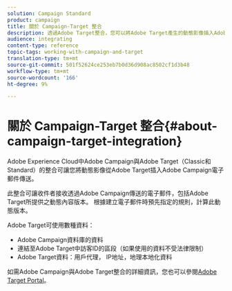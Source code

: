```yaml
---
solution: Campaign Standard
product: campaign
title: 關於 Campaign-Target 整合
description: 透過Adobe Target整合，您可以將Adobe Target產生的動態影像插入Adobe Campaign訊息中。
audience: integrating
content-type: reference
topic-tags: working-with-campaign-and-target
translation-type: tm+mt
source-git-commit: 501f52624ce253eb7b0d36d908ac8502cf1d3b48
workflow-type: tm+mt
source-wordcount: '166'
ht-degree: 9%

---
```



# 關於 Campaign-Target 整合{#about-campaign-target-integration}

Adobe Experience Cloud中Adobe Campaign與Adobe Target（Classic和Standard）的整合可讓您將動態影像從Adobe Target插入Adobe Campaign電子郵件傳送。

此整合可讓收件者接收透過Adobe Campaign傳送的電子郵件，包括Adobe Target所提供之動態內容版本。 根據建立電子郵件時預先指定的規則，計算此動態版本。

Adobe Target可使用數種資料：

* Adobe Campaign資料庫的資料
* 連結至Adobe Target中訪客ID的區段（如果使用的資料不受法律限制）
* Adobe Target資料：用戶代理， IP地址，地理本地化資料

如需Adobe Campaign與Adobe Target整合的詳細資訊，您也可以參閱[Adobe Target Portal](https://docs.adobe.com/content/help/zh-Hant/target/using/integrate/campaign-and-target.html)。
